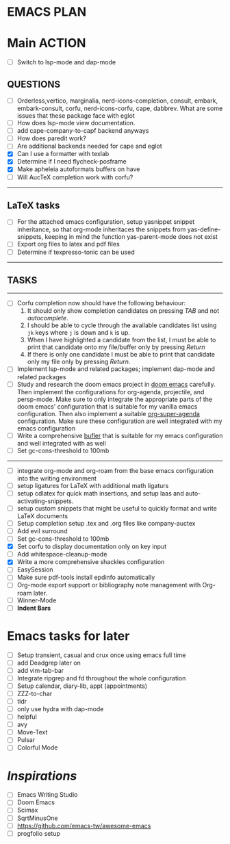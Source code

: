 # EMACS PLAN

# **Main ACTION**

- [ ] Switch to lsp-mode and dap-mode

## QUESTIONS

- [ ] Orderless,vertico, marginalia, nerd-icons-completion, consult, embark, embark-consult, corfu, nerd-icons-corfu, cape, dabbrev. What are some issues that these package face with eglot
- [ ] How does lsp-mode view documentation.
- [ ] add cape-company-to-capf backend anyways
- [ ] How does paredit work?
- [ ] Are additional backends needed for cape and eglot
- [x] Can I use a formatter with texlab
- [x] Determine if I need flycheck-posframe
- [x] Make apheleia autoformats buffers on have
- [ ] Will AucTeX completion work with corfu?

---

## LaTeX tasks

- [ ] For the attached emacs configuration, setup yasnippet snippet inheritance, so that org-mode inheritaces the snippets from yas-define-snippets, keeping in mind the function yas-parent-mode does not exist
- [ ] Export org files to latex and pdf files
- [ ] Determine if texpresso-tonic can be used

---

## TASKS

---

- [ ] Corfu completion now should have the following behaviour:
  1. It should only show completion candidates on pressing _TAB_ and not _autocomplete_.
  2. I should be able to cycle through the available candidates list using `jk` keys where `j` is down and `k` is up.
  3. When I have highlighted a candidate from the list, I must be able to print that candidate onto my file/buffer only by pressing _Return_
  4. If there is only one candidate I must be able to print that candidate only my file only by pressing _Return_.
- [ ] Implement lsp-mode and related packages; implement dap-mode and related packages
- [ ] Study and research the doom emacs project in [doom emacs](https://github.com/doomemacs/doomemacs) carefully. Then implement the configurations for org-agenda, projectile, and persp-mode. Make sure to only integrate the appropriate parts of the doom emacs' configuration that is suitable for my vanilla emacs configuration. Then also implement a suitable [org-super-agenda](https://github.com/alphapapa/org-super-agenda) configuration. Make sure these configuration are well integrated with my emacs configuration
- [ ] Write a comprehensive [bufler](https://github.com/alphapapa/bufler.el) that is suitable for my emacs configuration and well integrated with as well
- [ ] Set gc-cons-threshold to 100mb

---

- [ ] integrate org-mode and org-roam from the base emacs configuration into the writing environment
- [ ] setup ligatures for LaTeX with additional math ligaturs
- [ ] setup cdlatex for quick math insertions, and setup laas and auto-activating-snippets.
- [ ] setup custom snippets that might be useful to quickly format and write LaTeX documents
- [ ] Setup completion setup .tex and .org files like company-auctex
- [ ] Add evil surround
- [ ] Set gc-cons-threshold to 100mb
- [x] Set corfu to display documentation only on key input
- [ ] Add whitespace-cleanup-mode
- [x] Write a more comprehensive shackles configuration
- [ ] EasySession
- [ ] Make sure pdf-tools install epdinfo automatically
- [ ] Org-mode export support or bibliography note management with Org-roam later.
- [ ] Winner-Mode
- [ ] **Indent Bars**

# Emacs tasks for later

- [ ] Setup transient, casual and crux once using emacs full time
- [ ] add Deadgrep later on
- [ ] add vim-tab-bar
- [ ] Integrate ripgrep and fd throughout the whole configuration
- [ ] Setup calendar, diary-lib, appt (appointments)
- [ ] ZZZ-to-char
- [ ] tldr
- [ ] only use hydra with dap-mode
- [ ] helpful
- [ ] avy
- [ ] Move-Text
- [ ] Pulsar
- [ ] Colorful Mode

# **_Inspirations_**

- [ ] Emacs Writing Studio
- [ ] Doom Emacs
- [ ] Scimax
- [ ] SqrtMinusOne
- [ ] <https://github.com/emacs-tw/awesome-emacs>
- [ ] progfolio setup
